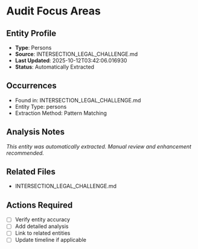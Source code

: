 # Audit Focus Areas

## Entity Profile
- **Type**: Persons
- **Source**: INTERSECTION_LEGAL_CHALLENGE.md
- **Last Updated**: 2025-10-12T03:42:06.016930
- **Status**: Automatically Extracted

## Occurrences
- Found in: INTERSECTION_LEGAL_CHALLENGE.md
- Entity Type: persons
- Extraction Method: Pattern Matching

## Analysis Notes
*This entity was automatically extracted. Manual review and enhancement recommended.*

## Related Files
- INTERSECTION_LEGAL_CHALLENGE.md

## Actions Required
- [ ] Verify entity accuracy
- [ ] Add detailed analysis
- [ ] Link to related entities
- [ ] Update timeline if applicable
